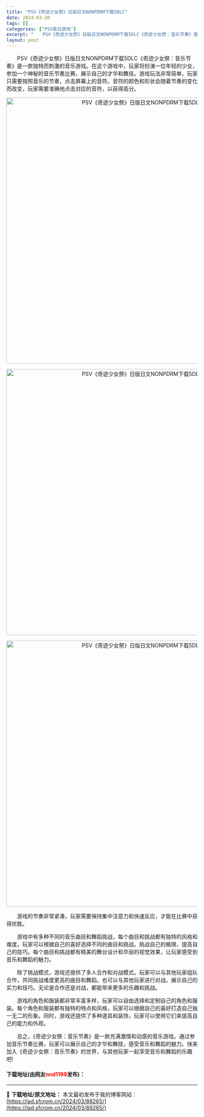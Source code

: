 ```yaml
---
title: "PSV《奇迹少女祭》日版日文NONPDRM下载5DLC"
date: 2024-03-30
tags: []
categories: ["PSV英日游戏"]
excerpt: "　　PSV《奇迹少女祭》日版日文NONPDRM下载5DLC《奇迹少女祭：音乐节奏》是一款独特而刺激的音乐游戏。在这个游戏中，玩家将扮演一位年轻的少女，参加一个神秘的音乐节奏比赛，展示自己的才华和舞技。游戏玩法非常简单，玩家只需要按照音乐的节奏，点击屏幕上的音符。音符的颜色和形状会随着节奏的变化而改变&hellip;"
layout: post
---
```


 <p>　　PSV《奇迹少女祭》日版日文NONPDRM下载5DLC《奇迹少女祭：音乐节奏》是一款独特而刺激的音乐游戏。在这个游戏中，玩家将扮演一位年轻的少女，参加一个神秘的音乐节奏比赛，展示自己的才华和舞技。游戏玩法非常简单，玩家只需要按照音乐的节奏，点击屏幕上的音符。音符的颜色和形状会随着节奏的变化而改变，玩家需要准确地点击对应的音符，以获得高分。</p> <p align="center"><img align="" border="0" src="https://lad.sfcrom.cn/wp-content/uploads/2024/03/20240330_66077fda306cd.webp" width="700" alt="PSV《奇迹少女祭》日版日文NONPDRM下载5DLC" /></p> <p align="center"><img align="" border="0" src="https://lad.sfcrom.cn/wp-content/uploads/2024/03/20240330_66077fda9cab2.webp" width="700" alt="PSV《奇迹少女祭》日版日文NONPDRM下载5DLC" /></p> <p align="center"><img align="" border="0" src="https://lad.sfcrom.cn/wp-content/uploads/2024/03/20240330_66077fdb145af.webp" width="700" alt="PSV《奇迹少女祭》日版日文NONPDRM下载5DLC" /></p> <p>　　游戏的节奏非常紧凑，玩家需要保持集中注意力和快速反应，才能在比赛中获得优胜。</p> <p>　　游戏中有多种不同的音乐曲目和舞蹈挑战，每个曲目和挑战都有独特的风格和难度。玩家可以根据自己的喜好选择不同的曲目和挑战，挑战自己的极限，提高自己的技巧。每个曲目和挑战都有精美的舞台设计和华丽的视觉效果，让玩家感受到音乐和舞蹈的魅力。</p> <p>　　除了挑战模式，游戏还提供了多人合作和对战模式。玩家可以与其他玩家组队合作，共同挑战难度更高的曲目和舞蹈。也可以与其他玩家进行对战，展示自己的实力和技巧。无论是合作还是对战，都能带来更多的乐趣和挑战。</p> <p>　　游戏的角色和服装都非常丰富多样，玩家可以自由选择和定制自己的角色和服装。每个角色和服装都有独特的特点和风格，玩家可以根据自己的喜好打造自己独一无二的形象。同时，游戏还提供了多种道具和装饰，玩家可以使用它们来提高自己的能力和外观。</p> <p>　　总之，《奇迹少女祭：音乐节奏》是一款充满激情和动感的音乐游戏。通过参加音乐节奏比赛，玩家可以展示自己的才华和舞技，感受音乐和舞蹈的魅力。快来加入《奇迹少女祭：音乐节奏》的世界，与其他玩家一起享受音乐和舞蹈的乐趣吧!</p> <p><h4>下载地址(由网友<font color="red">nnd1199</font>发布)：</h4></p> 

---
📖 **下载地址/原文地址：** 本文最初发布于我的博客网站：[https://lad.sfcrom.cn/2024/03/88265/](https://lad.sfcrom.cn/2024/03/88265/)
